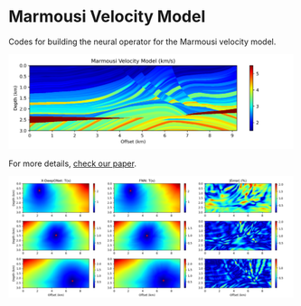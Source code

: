 # Marmousi Velocity Model

Codes for building the neural operator for the Marmousi velocity model.

![Marmousi](EnDeepONet_Eikonal_Marmousi/velmodel.png)

For more details, [check our paper](https://arxiv.org/abs/2106.01904).

![Predictions](EnDeepONet_Eikonal_Marmousi/preds-pub.png)

